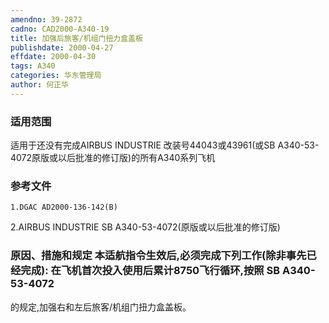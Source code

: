 ```yaml
---
amendno: 39-2872
cadno: CAD2000-A340-19
title: 加强后旅客/机组门扭力盒盖板
publishdate: 2000-04-27
effdate: 2000-04-30
tags: A340
categories: 华东管理局
author: 何正华
---
```


### 适用范围 
适用于还没有完成AIRBUS INDUSTRIE 改装号44043或43961(或SB A340-53-4072原版或以后批准的修订版)的所有A340系列飞机

<!--more-->
### 参考文件
    1.DGAC AD2000-136-142(B) 
2.AIRBUS INDUSTRIE SB A340-53-4072(原版或以后批准的修订版) 

### 原因、措施和规定     本适航指令生效后,必须完成下列工作(除非事先已经完成):     在飞机首次投入使用后累计8750飞行循环,按照 SB A340-53-4072
的规定,加强右和左后旅客/机组门扭力盒盖板。
